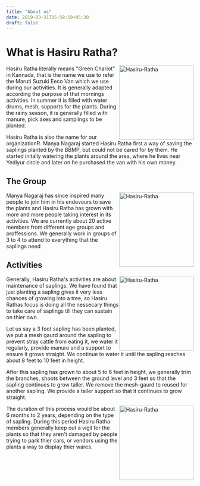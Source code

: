 ```yaml
---
title: "About us"
date: 2019-03-31T15:59:59+05:30
draft: false
---
```


What is Hasiru Ratha?
====
<img src="/about/HR12.jpeg" alt="Hasiru-Ratha" style="height:200px; float:right"/>
Hasiru Ratha literally means "Green Chariot" in Kannada, that is the name we use
to refer the Maruti Suzuki Eeco Van which we use during our activities. It is
generally adapted according the purpose of that mornings activities. In summer
it is filled with water drums, mesh, supports for the plants. During the rainy
season, it is generally filled with manure, pick axes and samplings to be
planted.  

Hasiru Ratha is also the name for our organizationR. Manya Nagaraj started Hasiru
Ratha first a way of saving the saplings planted by the BBMP, but could not be
cared for by them. He started initally watering the plants around the area, where he lives
near Yediyur circle and later on he purchased the van with his own money. 

The Group
-----
<img src="/about/HR13.jpeg" alt="Hasiru-Ratha" style="height:200px; float:right"/>
Manya Nagaraj has since inspired many people to join him in his endevours to
save the plants and Hasiru Ratha has grown with more and more people taking
interest in its activities. We are currently about 20 active members from
different age groups and proffessions. We generally work in groups of 3 to 4 to
attend to everything that the saplings need

Activities
----
<img src="/about/Group.jpeg" alt="Hasiru-Ratha" style="height:200px; float:right"/>
Generally, Hasiru Ratha's activities are about maintenance of saplings. We have
found that just planting a sapling gives it very less chances of growing into a
tree, so Hasiru Rathas focus is doing all the nessecary things to take care of
saplings till they can sustain on thier own. 

Let us say a 3 foot sapling has
been planted, we put a mesh gaurd around the sapling to prevent stray cattle
from eating it, we water it regularly, provide manure and a support to ensure it
grows straight. We continue to water it until the sapling reaches about 8 feet
to 10 feet in height. 

After this sapling has grown to about 5 to 6 feet in height, we generally trim
the branches, shoots between the ground level and 3 feet so that the sapling
continues to grow taller. We remove the mesh-gaurd to reused for another
sapling. We provide a taller support so that it continues to grow straight. 

<img src="/about/SupportHeight.jpeg" alt="Hasiru-Ratha" style="height:200px; float:right"/>
The duration of this process would be about 6 months to 2 years, depending on
the type of sapling. During this
period Hasiru Ratha members generally keep out a vigil for the plants so that
they aren't damaged by people trying to park thier cars, or vendors using the
plants a way to display thier wares. 
